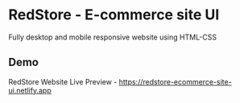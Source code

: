 
# RedStore - E-commerce site UI

Fully desktop and mobile responsive website using HTML-CSS


## Demo

RedStore Website Live Preview - https://redstore-ecommerce-site-ui.netlify.app

